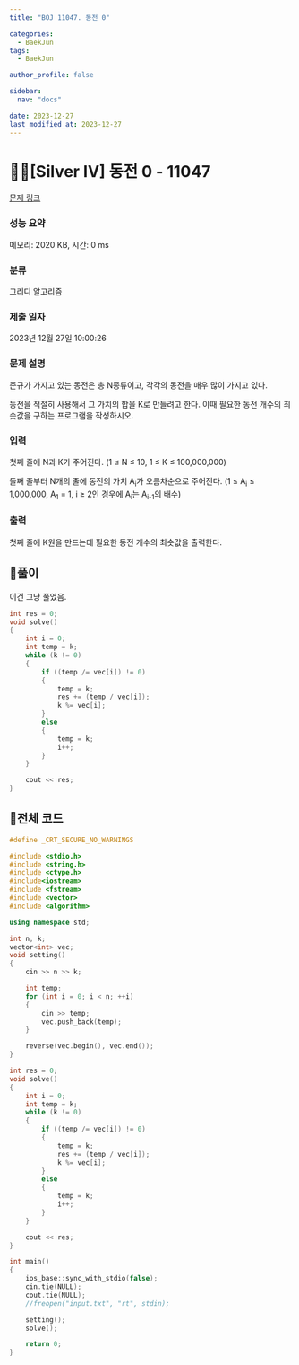 ```yaml
---
title: "BOJ 11047. 동전 0"

categories:
  - BaekJun
tags:
  - BaekJun

author_profile: false

sidebar:
  nav: "docs"

date: 2023-12-27
last_modified_at: 2023-12-27
---
```


# 🙇‍♀️[Silver IV] 동전 0 - 11047 

[문제 링크](https://www.acmicpc.net/problem/11047) 

### 성능 요약

메모리: 2020 KB, 시간: 0 ms

### 분류

그리디 알고리즘

### 제출 일자

2023년 12월 27일 10:00:26

### 문제 설명

<p>준규가 가지고 있는 동전은 총 N종류이고, 각각의 동전을 매우 많이 가지고 있다.</p>

<p>동전을 적절히 사용해서 그 가치의 합을 K로 만들려고 한다. 이때 필요한 동전 개수의 최솟값을 구하는 프로그램을 작성하시오.</p>

### 입력 

 <p>첫째 줄에 N과 K가 주어진다. (1 ≤ N ≤ 10, 1 ≤ K ≤ 100,000,000)</p>

<p>둘째 줄부터 N개의 줄에 동전의 가치 A<sub>i</sub>가 오름차순으로 주어진다. (1 ≤ A<sub>i</sub> ≤ 1,000,000, A<sub>1</sub> = 1, i ≥ 2인 경우에 A<sub>i</sub>는 A<sub>i-1</sub>의 배수)</p>

### 출력 

 <p>첫째 줄에 K원을 만드는데 필요한 동전 개수의 최솟값을 출력한다.</p>

## 🚀풀이

이건 그냥 풀었음.

```cpp
int res = 0;
void solve()
{
	int i = 0;
	int temp = k;
	while (k != 0)
	{
		if ((temp /= vec[i]) != 0)
		{
			temp = k;
			res += (temp / vec[i]);
			k %= vec[i];
		}
		else
		{
			temp = k;
			i++;
		}
	}

	cout << res;
}
```

## 🚀전체 코드

```cpp
#define _CRT_SECURE_NO_WARNINGS

#include <stdio.h>
#include <string.h>
#include <ctype.h>
#include<iostream>
#include <fstream>
#include <vector>
#include <algorithm>

using namespace std;

int n, k;
vector<int> vec;
void setting()
{
	cin >> n >> k;

	int temp;
	for (int i = 0; i < n; ++i)
	{
		cin >> temp;
		vec.push_back(temp);
	}

	reverse(vec.begin(), vec.end());
}

int res = 0;
void solve()
{
	int i = 0;
	int temp = k;
	while (k != 0)
	{
		if ((temp /= vec[i]) != 0)
		{
			temp = k;
			res += (temp / vec[i]);
			k %= vec[i];
		}
		else
		{
			temp = k;
			i++;
		}
	}

	cout << res;
}

int main()
{
	ios_base::sync_with_stdio(false);
	cin.tie(NULL);
	cout.tie(NULL);
	//freopen("input.txt", "rt", stdin);

	setting();
	solve();

	return 0;
}
```